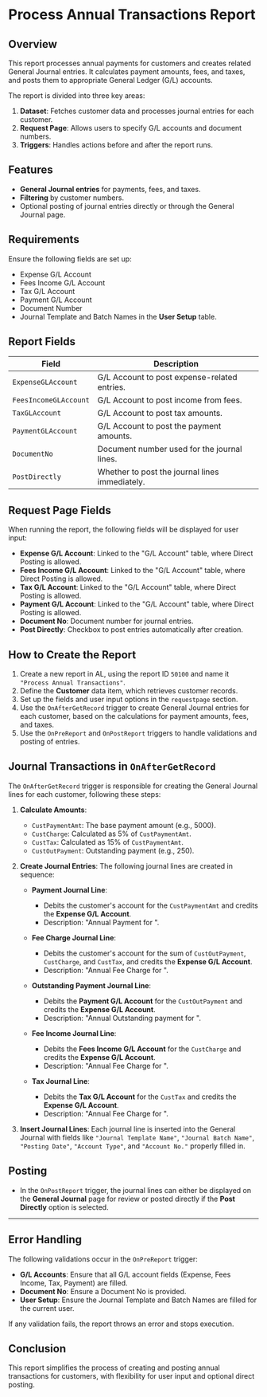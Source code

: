 # Process Annual Transactions Report

## Overview

This report processes annual payments for customers and creates related General Journal entries. It calculates payment amounts, fees, and taxes, and posts them to appropriate General Ledger (G/L) accounts.

The report is divided into three key areas:
1. **Dataset**: Fetches customer data and processes journal entries for each customer.
2. **Request Page**: Allows users to specify G/L accounts and document numbers.
3. **Triggers**: Handles actions before and after the report runs.

## Features
- **General Journal entries** for payments, fees, and taxes.
- **Filtering** by customer numbers.
- Optional posting of journal entries directly or through the General Journal page.

## Requirements
Ensure the following fields are set up:
- Expense G/L Account
- Fees Income G/L Account
- Tax G/L Account
- Payment G/L Account
- Document Number
- Journal Template and Batch Names in the **User Setup** table.

## Report Fields

| Field                 | Description                                               |
|-----------------------|-----------------------------------------------------------|
| `ExpenseGLAccount`     | G/L Account to post expense-related entries.              |
| `FeesIncomeGLAccount`  | G/L Account to post income from fees.                     |
| `TaxGLAccount`         | G/L Account to post tax amounts.                          |
| `PaymentGLAccount`     | G/L Account to post the payment amounts.                  |
| `DocumentNo`           | Document number used for the journal lines.               |
| `PostDirectly`         | Whether to post the journal lines immediately.            |

## Request Page Fields

When running the report, the following fields will be displayed for user input:
- **Expense G/L Account**: Linked to the "G/L Account" table, where Direct Posting is allowed.
- **Fees Income G/L Account**: Linked to the "G/L Account" table, where Direct Posting is allowed.
- **Tax G/L Account**: Linked to the "G/L Account" table, where Direct Posting is allowed.
- **Payment G/L Account**: Linked to the "G/L Account" table, where Direct Posting is allowed.
- **Document No**: Document number for journal entries.
- **Post Directly**: Checkbox to post entries automatically after creation.

## How to Create the Report

1. Create a new report in AL, using the report ID `50100` and name it `"Process Annual Transactions"`.
2. Define the **Customer** data item, which retrieves customer records.
3. Set up the fields and user input options in the `requestpage` section.
4. Use the `OnAfterGetRecord` trigger to create General Journal entries for each customer, based on the calculations for payment amounts, fees, and taxes.
5. Use the `OnPreReport` and `OnPostReport` triggers to handle validations and posting of entries.

## Journal Transactions in `OnAfterGetRecord`

The `OnAfterGetRecord` trigger is responsible for creating the General Journal lines for each customer, following these steps:

1. **Calculate Amounts**:
   - `CustPaymentAmt`: The base payment amount (e.g., 5000).
   - `CustCharge`: Calculated as 5% of `CustPaymentAmt`.
   - `CustTax`: Calculated as 15% of `CustPaymentAmt`.
   - `CustOutPayment`: Outstanding payment (e.g., 250).

2. **Create Journal Entries**:
   The following journal lines are created in sequence:

   - **Payment Journal Line**: 
     - Debits the customer's account for the `CustPaymentAmt` and credits the **Expense G/L Account**.
     - Description: "Annual Payment for <last year>".

   - **Fee Charge Journal Line**: 
     - Debits the customer's account for the sum of `CustOutPayment`, `CustCharge`, and `CustTax`, and credits the **Expense G/L Account**.
     - Description: "Annual Fee Charge for <last year>".

   - **Outstanding Payment Journal Line**: 
     - Debits the **Payment G/L Account** for the `CustOutPayment` and credits the **Expense G/L Account**.
     - Description: "Annual Outstanding payment for <last year>".

   - **Fee Income Journal Line**: 
     - Debits the **Fees Income G/L Account** for the `CustCharge` and credits the **Expense G/L Account**.
     - Description: "Annual Fee Charge for <last year>".

   - **Tax Journal Line**: 
     - Debits the **Tax G/L Account** for the `CustTax` and credits the **Expense G/L Account**.
     - Description: "Annual Fee Charge for <last year>".

3. **Insert Journal Lines**: Each journal line is inserted into the General Journal with fields like `"Journal Template Name"`, `"Journal Batch Name"`, `"Posting Date"`, `"Account Type"`, and `"Account No."` properly filled in.

## Posting
- In the `OnPostReport` trigger, the journal lines can either be displayed on the **General Journal** page for review or posted directly if the **Post Directly** option is selected.

---

## Error Handling

The following validations occur in the `OnPreReport` trigger:
- **G/L Accounts**: Ensure that all G/L account fields (Expense, Fees Income, Tax, Payment) are filled.
- **Document No**: Ensure a Document No is provided.
- **User Setup**: Ensure the Journal Template and Batch Names are filled for the current user.

If any validation fails, the report throws an error and stops execution.

## Conclusion

This report simplifies the process of creating and posting annual transactions for customers, with flexibility for user input and optional direct posting.
